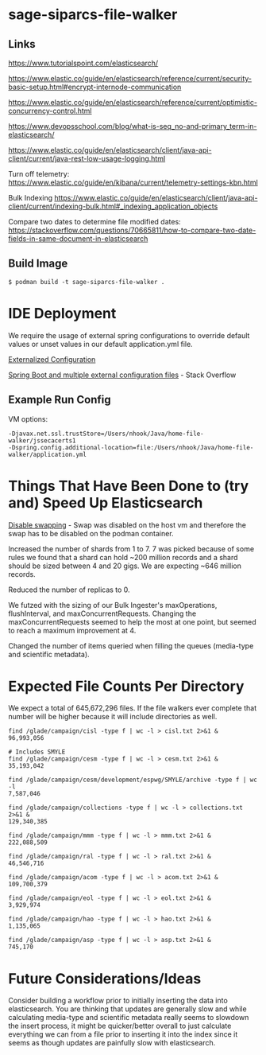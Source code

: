 # sage-siparcs-file-walker

## Links

https://www.tutorialspoint.com/elasticsearch/

https://www.elastic.co/guide/en/elasticsearch/reference/current/security-basic-setup.html#encrypt-internode-communication

https://www.elastic.co/guide/en/elasticsearch/reference/current/optimistic-concurrency-control.html

https://www.devopsschool.com/blog/what-is-seq_no-and-primary_term-in-elasticsearch/

https://www.elastic.co/guide/en/elasticsearch/client/java-api-client/current/java-rest-low-usage-logging.html

Turn off telemetry:
https://www.elastic.co/guide/en/kibana/current/telemetry-settings-kbn.html

Bulk Indexing
https://www.elastic.co/guide/en/elasticsearch/client/java-api-client/current/indexing-bulk.html#_indexing_application_objects

Compare two dates to determine file modified dates:
https://stackoverflow.com/questions/70665811/how-to-compare-two-date-fields-in-same-document-in-elasticsearch

## Build Image
```
$ podman build -t sage-siparcs-file-walker .
```

# IDE Deployment

We require the usage of external spring configurations to override default values or unset values in our default application.yml file.

[Externalized Configuration](https://docs.spring.io/spring-boot/docs/2.1.13.RELEASE/reference/html/boot-features-external-config.html)

[Spring Boot and multiple external configuration files](https://stackoverflow.com/q/25855795/42962) - Stack Overflow

## Example Run Config

VM options:
```
-Djavax.net.ssl.trustStore=/Users/nhook/Java/home-file-walker/jssecacerts1
-Dspring.config.additional-location=file:/Users/nhook/Java/home-file-walker/application.yml
```

# Things That Have Been Done to (try and) Speed Up Elasticsearch

[Disable swapping](https://www.elastic.co/guide/en/elasticsearch/reference/current/setup-configuration-memory.html) - 
Swap was disabled on the host vm and therefore the swap has to be disabled on the podman container.

Increased the number of shards from 1 to 7.  7 was picked because of some rules we found that a shard can hold ~200 
million records and a shard should be sized between 4 and 20 gigs.  We are expecting ~646 million records.

Reduced the number of replicas to 0.

We futzed with the sizing of our Bulk Ingester's   maxOperations, flushInterval, and maxConcurrentRequests.  Changing
the maxConcurrentRequests seemed to help the most at one point, but seemed to reach a maximum improvement at 4.

Changed the number of items queried when filling the queues (media-type and scientific metadata).

# Expected File Counts Per Directory

We expect a total of 645,672,296 files.  If the file walkers ever complete that number will be higher because it will
include directories as well.

```
find /glade/campaign/cisl -type f | wc -l > cisl.txt 2>&1 &
96,993,056

# Includes SMYLE
find /glade/campaign/cesm -type f | wc -l > cesm.txt 2>&1 &
35,193,042

find /glade/campaign/cesm/development/espwg/SMYLE/archive -type f | wc -l 
7,587,046

find /glade/campaign/collections -type f | wc -l > collections.txt 2>&1 & 
129,340,385

find /glade/campaign/mmm -type f | wc -l > mmm.txt 2>&1 &
222,088,509

find /glade/campaign/ral -type f | wc -l > ral.txt 2>&1 &
46,546,716

find /glade/campaign/acom -type f | wc -l > acom.txt 2>&1 &
109,700,379

find /glade/campaign/eol -type f | wc -l > eol.txt 2>&1 &
3,929,974

find /glade/campaign/hao -type f | wc -l > hao.txt 2>&1 &
1,135,065

find /glade/campaign/asp -type f | wc -l > asp.txt 2>&1 &
745,170
```

# Future Considerations/Ideas

Consider building a workflow prior to initially inserting the data into elasticsearch.  You are thinking that updates are
generally slow and while calculating media-type and scientific metadata really seems to slowdown the insert process, it
might be quicker/better overall to just calculate everything we can from a file prior to inserting it into the index since
it seems as though updates are painfully slow with elasticsearch.
